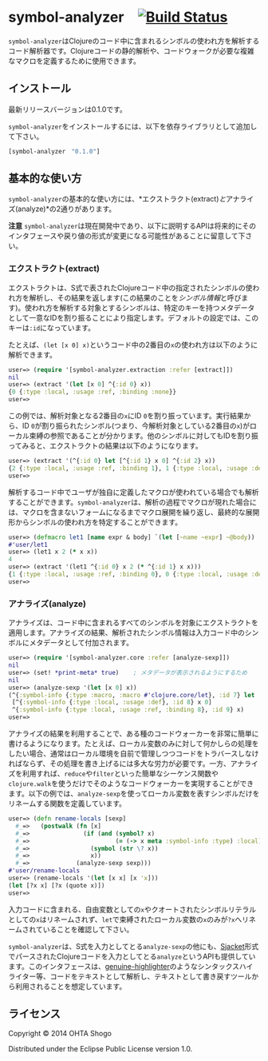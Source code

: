 # symbol-analyzer　[![Build Status](https://travis-ci.org/athos/symbol-analyzer.png)](https://travis-ci.org/athos/symbol-analyzer)

`symbol-analyzer`はClojureのコード中に含まれるシンボルの使われ方を解析するコード解析器です。Clojureコードの静的解析や、コードウォークが必要な複雑なマクロを定義するために使用できます。

## インストール

最新リリースバージョンは0.1.0です。

`symbol-analyzer`をインストールするには、以下を依存ライブラリとして追加して下さい。

```clojure
[symbol-analyzer　"0.1.0"]
```

## 基本的な使い方

`symbol-analyzer`の基本的な使い方には、*エクストラクト(extract)*と*アナライズ(analyze)*の2通りがあります。

**注意** `symbol-analyzer`は現在開発中であり、以下に説明するAPIは将来的にそのインタフェースや戻り値の形式が変更になる可能性があることに留意して下さい。

### エクストラクト(extract)

エクストラクトは、S式で表されたClojureコード中の指定されたシンボルの使われ方を解析し、その結果を返します(この結果のことを*シンボル情報*と呼びます)。使われ方を解析する対象とするシンボルは、特定のキーを持つメタデータとして一意なIDを割り振ることにより指定します。デフォルトの設定では、このキーは`:id`になっています。

たとえば、`(let [x 0] x)`というコード中の2番目の`x`の使われ方は以下のように解析できます。

```clojure
user=> (require '[symbol-analyzer.extraction :refer [extract]])
nil
user=> (extract '(let [x 0] ^{:id 0} x))
{0 {:type :local, :usage :ref, :binding :none}}
user=>
```

この例では、解析対象となる2番目の`x`にID `0`を割り振っています。実行結果から、ID `0`が割り振られたシンボル(つまり、今解析対象としている2番目の`x`)がローカル束縛の参照であることが分かります。他のシンボルに対してもIDを割り振ってみると、エクストラクトの結果は以下のようになります。

```clojure
user=> (extract '(^{:id 0} let [^{:id 1} x 0] ^{:id 2} x))
{2 {:type :local, :usage :ref, :binding 1}, 1 {:type :local, :usage :def}, 0 {:type :macro, :macro #'clojure.core/let}}
user=>
```

解析するコード中でユーザが独自に定義したマクロが使われている場合でも解析することができます。`symbol-analyzer`は、解析の過程でマクロが現れた場合には、マクロを含まないフォームになるまでマクロ展開を繰り返し、最終的な展開形からシンボルの使われ方を特定することができます。

```clojure
user=> (defmacro let1 [name expr & body] `(let [~name ~expr] ~@body))
#'user/let1
user=> (let1 x 2 (* x x))
4
user=> (extract '(let1 ^{:id 0} x 2 (* ^{:id 1} x x)))
{1 {:type :local, :usage :ref, :binding 0}, 0 {:type :local, :usage :def}}
user=>
```



### アナライズ(analyze)

アナライズは、コード中に含まれるすべてのシンボルを対象にエクストラクトを適用します。アナライズの結果、解析されたシンボル情報は入力コード中のシンボルにメタデータとして付加されます。

```clojure
user=> (require '[symbol-analyzer.core :refer [analyze-sexp]])
nil
user=> (set! *print-meta* true)    ; メタデータが表示されるようにするため
nil
user=> (analyze-sexp '(let [x 0] x))
(^{:symbol-info {:type :macro, :macro #'clojure.core/let}, :id 7} let
 [^{:symbol-info {:type :local, :usage :def}, :id 8} x 0]
 ^{:symbol-info {:type :local, :usage :ref, :binding 8}, :id 9} x)
user=>
```

アナライズの結果を利用することで、ある種のコードウォーカーを非常に簡単に書けるようになります。たとえば、ローカル変数のみに対して何かしらの処理をしたい場合、通常はローカル環境を自前で管理しつつコードをトラバースしなければならず、その処理を書き上げるには多大な労力が必要です。一方、アナライズを利用すれば、`reduce`や`filter`といった簡単なシーケンス関数や`clojure.walk`を使うだけでそのようなコードウォーカーを実現することができます。以下の例では、`analyze-sexp`を使ってローカル変数を表すシンボルだけをリネームする関数を定義しています。

```clojure
user=> (defn rename-locals [sexp]
  #_=>   (postwalk (fn [x]
  #_=>               (if (and (symbol? x)
  #_=>                        (= (-> x meta :symbol-info :type) :local))
  #_=>                 (symbol (str \? x))
  #_=>                 x))
  #_=>             (analyze-sexp sexp)))
#'user/rename-locals
user=> (rename-locals '(let [x x] [x 'x]))
(let [?x x] [?x (quote x)])
user=>
```

入力コードに含まれる、自由変数としての`x`やクオートされたシンボルリテラルとしての`x`はリネームされず、`let`で束縛されたローカル変数の`x`のみが`?x`へリネームされていることを確認して下さい。

`symbol-analyzer`は、S式を入力としてとる`analyze-sexp`の他にも、[Sjacket](https://github.com/cgrand/sjacket)形式でパースされたClojureコードを入力としてとる`analyze`というAPIも提供しています。このインタフェースは、[genuine-highlighter](https://github.com/athos/genuine-highlighter)のようなシンタックスハイライター等、コードをテキストとして解析し、テキストとして書き戻すツールから利用されることを想定しています。

## ライセンス

Copyright © 2014 OHTA Shogo

Distributed under the Eclipse Public License version 1.0.
